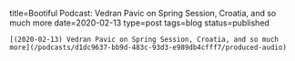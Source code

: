 
title=Bootiful Podcast: Vedran Pavic on Spring Session, Croatia, and so much more
date=2020-02-13
type=post
tags=blog
status=published
~~~~~~
[(2020-02-13) Vedran Pavic on Spring Session, Croatia, and so much more](/podcasts/d1dc9637-bb9d-483c-93d3-e989db4cfff7/produced-audio) 
            